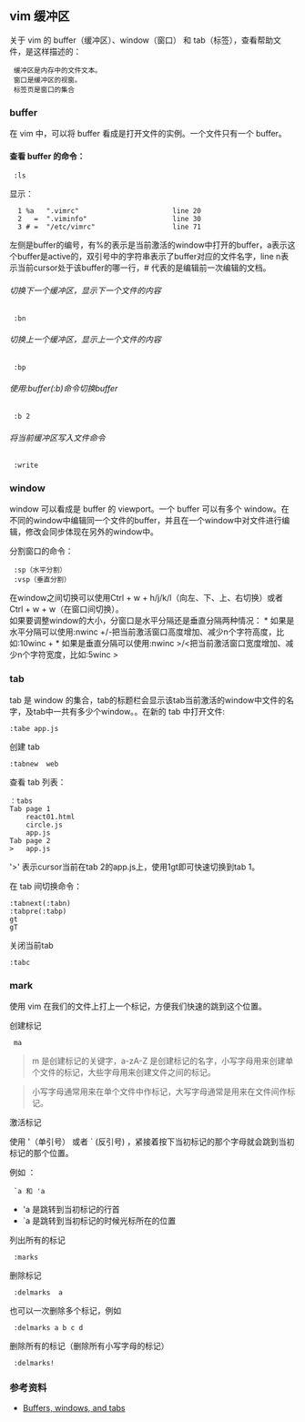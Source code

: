 
## <a id="buffer">vim 缓冲区</a>
关于 vim 的 buffer（缓冲区）、window（窗口） 和 tab（标签），查看帮助文件，是这样描述的：

     缓冲区是内存中的文件文本。
     窗口是缓冲区的视窗。
     标签页是窗口的集合

### buffer
在 vim 中，可以将 buffer 看成是打开文件的实例。一个文件只有一个 buffer。

#### 查看 buffer 的命令：

     :ls 
显示：

      1 %a   ".vimrc"                       line 20
      2   =  ".viminfo"                     line 30
      3 # =  "/etc/vimrc"                   line 71
左侧是buffer的编号，有%的表示是当前激活的window中打开的buffer，a表示这个buffer是active的，双引号中的字符串表示了buffer对应的文件名字，line n表示当前cursor处于该buffer的哪一行，# 代表的是编辑前一次编辑的文档。

###### 切换下一个缓冲区，显示下一个文件的内容

     :bn

###### 切换上一个缓冲区，显示上一个文件的内容

     :bp 

###### 使用:buffer(:b)命令切换buffer

     :b 2
###### 将当前缓冲区写入文件命令

     :write

### window
window 可以看成是 buffer 的 viewport。一个 buffer 可以有多个 window。在不同的window中编辑同一个文件的buffer，并且在一个window中对文件进行编辑，修改会同步体现在另外的window中。

分割窗口的命令：

     :sp（水平分割）
     :vsp（垂直分割）

在window之间切换可以使用Ctrl + w + h/j/k/l（向左、下、上、右切换）或者Ctrl + w + w（在窗口间切换）。    
如果要调整window的大小，分窗口是水平分隔还是垂直分隔两种情况： 
     * 如果是水平分隔可以使用:nwinc +/-把当前激活窗口高度增加、减少n个字符高度，比如:10winc + 
     * 如果是垂直分隔可以使用:nwinc >/<把当前激活窗口宽度增加、减少n个字符宽度，比如:5winc >

### tab
tab 是 window 的集合，tab的标题栏会显示该tab当前激活的window中文件的名字，及tab中一共有多少个window。。在新的 tab 中打开文件:

    :tabe app.js

创建 tab

    :tabnew  web

查看 tab 列表：

    ：tabs
    Tab page 1
        react01.html
        circle.js
        app.js
    Tab page 2
    >   app.js     
'>' 表示cursor当前在tab 2的app.js上，使用1gt即可快速切换到tab 1。   

在 tab 间切换命令：

    :tabnext(:tabn)
    :tabpre(:tabp)
    gt
    gT
     
关闭当前tab

    :tabc

### mark
使用 vim 在我们的文件上打上一个标记，方便我们快速的跳到这个位置。

创建标记

     ma
> m 是创建标记的关键字，a-zA-Z 是创建标记的名字，小写字母用来创建单个文件的标记，大些字母用来创建文件之间的标记。

> 小写字母通常用来在单个文件中作标记，大写字母通常是用来在文件间作标记。

激活标记

使用 '（单引号） 或者 \` (反引号) ，紧接着按下当初标记的那个字母就会跳到当初标记的那个位置。

例如 ：

     `a 和 'a
* 'a 是跳转到当初标记的行首
* \`a 是跳转到当初标记的时候光标所在的位置

列出所有的标记

     :marks

删除标记

     :delmarks  a
也可以一次删除多个标记，例如

     :delmarks a b c d

删除所有的标记（删除所有小写字母的标记）

     :delmarks!


### 参考资料
* [Buffers, windows, and tabs](https://sanctum.geek.nz/arabesque/buffers-windows-tabs/)   
    
